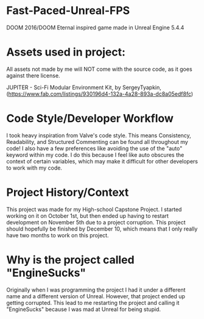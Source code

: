# Fast-Paced-Unreal-FPS
 DOOM 2016/DOOM Eternal inspired game made in Unreal Engine 5.4.4

# Assets used in project:
All assets not made by me will NOT come with the source code, as it goes against there license.

JUPITER - Sci-Fi Modular Environment Kit, by SergeyTyapkin, (https://www.fab.com/listings/930196d4-132a-4a28-893a-dc8a05edf8fc)


# Code Style/Developer Workflow
 I took heavy inspiration from Valve's code style. This means Consistency, Readability, and Structured Commenting can
 be found all throughout my code!
 I also have a few preferences like avoiding the use of the "auto" keyword within my code. I do this because I feel
 like auto obscures the context of certain variables, which may make it difficult for other developers to work with 
 my code.

# Project History/Context
 This project was made for my High-school Capstone Project. I started working on it on October 1st, but then ended up having
 to restart development on November 5th due to a project corruption. This project should hopefully be finished by December 10, which means
 that I only really have two months to work on this project.

# Why is the project called "EngineSucks"
 Originally when I was programming the project I had it under a different name and a different version of Unreal. 
 However, that project ended up getting corrupted. This lead to me restarting the project and calling it "EngineSucks"
 because I was mad at Unreal for being stupid.